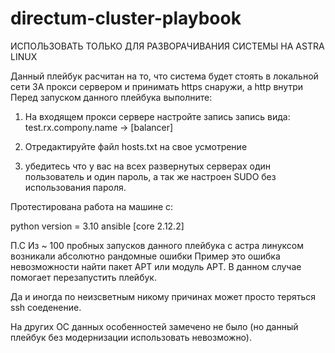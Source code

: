 # directum-cluster-playbook

ИСПОЛЬЗОВАТЬ ТОЛЬКО ДЛЯ РАЗВОРАЧИВАНИЯ СИСТЕМЫ НА ASTRA LINUX

Данный плейбук расчитан на то, что система будет стоять в локальной сети ЗА прокси сервером и принимать https снаружи, а http внутри
Перед запуском данного плейбука выполните:

1) На входящем прокси сервере настройте запись запись вида:
test.rx.compony.name -> [balancer]

2) Отредактируйте файл hosts.txt на свое усмотрение

3) убедитесь что у вас на всех развернутых серверах один пользователь и один пароль, 
а так же настроен SUDO без использования пароля.

Протестирована работа на машине с:

python version = 3.10
ansible [core 2.12.2]



П.С 
Из ~ 100 пробных запусков данного плейбука с астра линуксом возникали абсолютно рандомные ошибки
Пример это ошибка невозможности найти пакет APT или модуль APT.
В данном случае помогает перезапустить плейбук.

Да и иногда по неизсветным никому причинах может просто теряться ssh соеденение. 

На других ОС данных особенностей замечено не было (но данный плейбук без модернизации использовать невозможно).
